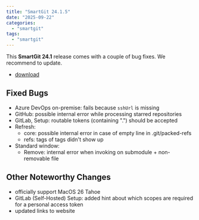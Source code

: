 ```yaml
---
title: "SmartGit 24.1.5"
date: "2025-09-22"
categories:
  - "smartgit"
tags:
  - "smartgit"
---
```


This **SmartGit 24.1** release comes with a couple of bug fixes.
We recommend to update.

- [download](https://www.syntevo.com/smartgit/download/)

## Fixed Bugs
- Azure DevOps on-premise: fails because `sshUrl` is missing
- GitHub: possible internal error while processing starred repositories
- GitLab, Setup: routable tokens (containing ".") should be accepted
- Refresh:
	- core: possible internal error in case of empty line in .git/packed-refs
	- refs: tags of tags didn't show up
- Standard window:
	- Remove: internal error when invoking on submodule + non-removable file

## Other Noteworthy Changes
- officially support MacOS 26 Tahoe
- GitLab (Self-Hosted) Setup: added hint about which scopes are required for a personal access token
- updated links to website
